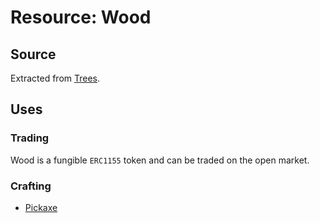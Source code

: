 # Resource: Wood

## Source

Extracted from [Trees](tree.md).

## Uses

### Trading

Wood is a fungible `ERC1155` token and can be traded on the open market.

### Crafting

- [Pickaxe](pickaxe.md)
